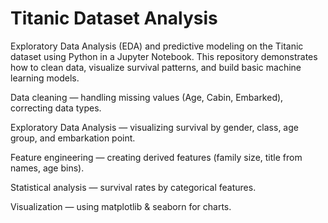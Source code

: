 # Titanic Dataset Analysis 


Exploratory Data Analysis (EDA) and predictive modeling on the Titanic dataset using Python in a Jupyter Notebook. This repository demonstrates how to clean data, visualize survival patterns, and build basic machine learning models.

Data cleaning — handling missing values (Age, Cabin, Embarked), correcting data types.

Exploratory Data Analysis — visualizing survival by gender, class, age group, and embarkation point.

Feature engineering — creating derived features (family size, title from names, age bins).

Statistical analysis — survival rates by categorical features.

Visualization — using matplotlib & seaborn for charts.
